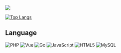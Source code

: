 <img src="https://github-readme-stats.vercel.app/api?username=WayneLothbrok&show_icons=true&hide_border=false&title_color=f69673&icon_color=1b93c9&show_owner=true"/>

<br />

[![Top Langs](https://github-readme-stats.vercel.app/api/top-langs/?username=WayneLothbrok&layout=compact)](https://github.com/anuraghazra/github-readme-stats)

## Language
![PHP](https://img.shields.io/badge/-PHP-e4cbf3?style=flat&logo=php)
![Vue](https://img.shields.io/badge/-Vue-e4cbf3?style=flat&logo=vue.js)
![Go](https://img.shields.io/badge/-Go-e4cbf3?style=flat&logo=go)
![JavaScript](https://img.shields.io/badge/-JavaScript-e4cbf3?style=flat&logo=javascript)
![HTML5](https://img.shields.io/badge/-HTML5-e4cbf3?style=flat&logo=html5)
![MySQL](https://img.shields.io/badge/-MySQL-e4cbf3?style=flat&logo=mysql)
